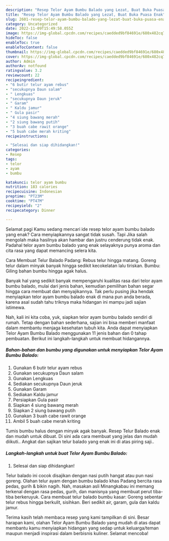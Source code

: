 ```yaml
---
description: "Resep Telor Ayam Bumbu Balado yang Lezat, Buat Buka Puasa Enak"
title: "Resep Telor Ayam Bumbu Balado yang Lezat, Buat Buka Puasa Enak"
slug: 2601-resep-telor-ayam-bumbu-balado-yang-lezat-buat-buka-puasa-enak
category: Uncategorized
date: 2022-11-09T15:49:58.055Z
image: https://img-global.cpcdn.com/recipes/caedded9bf84691e/680x482cq70/telor-ayam-bumbu-balado-foto-resep-utama.jpg
hideToc: false
enableToc: true
enableTocContent: false
thumbnail: https://img-global.cpcdn.com/recipes/caedded9bf84691e/680x482cq70/telor-ayam-bumbu-balado-foto-resep-utama.jpg
cover: https://img-global.cpcdn.com/recipes/caedded9bf84691e/680x482cq70/telor-ayam-bumbu-balado-foto-resep-utama.jpg
author: Admin
authorAv: notfound
ratingvalue: 3.2
reviewcount: 22
recipeingredient:
- "6 butir telur ayam rebus"
- "secukupnya Daun salam"
- " Lengkuas"
- "secukupnya Daun jeruk"
- " Garam"
- " Kaldu jamur"
- " Gula pasir"
- "4 siung bawang merah"
- "2 siung bawang putih"
- "3 buah cabe rawit orange"
- "5 buah cabe merah kriting"
recipeinstructions:

- "Selesai dan siap dihidangkan!"
categories:
- Resep
tags:
- telor
- ayam
- bumbu

katakunci: telor ayam bumbu 
nutrition: 183 calories
recipecuisine: Indonesian
preptime: "PT23M"
cooktime: "PT47M"
recipeyield: "2"
recipecategory: Dinner

---
```



Selamat pagi Kamu sedang mencari ide resep telor ayam bumbu balado yang enak? Cara menyiapkannya sangat tidak susah. Tapi Jika salah mengolah maka hasilnya akan hambar dan justru cenderung tidak enak. Padahal telor ayam bumbu balado yang enak selayaknya punya aroma dan cita rasa yang dapat memancing selera kita.


Cara Membuat Telur Balado Padang: Rebus telur hingga matang. Goreng telur dalam minyak banyak hingga sedikit kecokelatan lalu tiriskan. Bumbu: Giling bahan bumbu hingga agak halus.

Banyak hal yang sedikit banyak mempengaruhi kualitas rasa dari telor ayam bumbu balado, mulai dari jenis bahan, kemudian pemilihan bahan segar hingga cara membuat dan menyajikannya. Tak perlu pusing jika hendak menyiapkan telor ayam bumbu balado enak di mana pun anda berada, karena asal sudah tahu triknya maka hidangan ini mampu jadi sajian istimewa.


Nah, kali ini kita coba, yuk, siapkan telor ayam bumbu balado sendiri di rumah. Tetap dengan bahan sederhana, sajian ini bisa memberi manfaat dalam membantu menjaga kesehatan tubuh kita. Anda dapat menyiapkan Telor Ayam Bumbu Balado menggunakan 11 jenis bahan dan 0 tahap pembuatan. Berikut ini langkah-langkah untuk membuat hidangannya.

<!--inarticleads1-->

##### Bahan-bahan dan bumbu yang digunakan untuk menyiapkan Telor Ayam Bumbu Balado:

1. Gunakan 6 butir telur ayam rebus
1. Gunakan secukupnya Daun salam
1. Gunakan  Lengkuas
1. Sediakan secukupnya Daun jeruk
1. Gunakan  Garam
1. Sediakan  Kaldu jamur
1. Persiapkan  Gula pasir
1. Siapkan 4 siung bawang merah
1. Siapkan 2 siung bawang putih
1. Gunakan 3 buah cabe rawit orange
1. Ambil 5 buah cabe merah kriting


Tumis bumbu halus dengan minyak agak banyak. Resep Telur Balado enak dan mudah untuk dibuat. Di sini ada cara membuat yang jelas dan mudah diikuti.. Angkat dan sajikan telur balado yang enak ini di atas piring saji.. 

<!--inarticleads2-->

##### Langkah-langkah untuk buat Telor Ayam Bumbu Balado:


1. Selesai dan siap dihidangkan!

Telur balado ini cocok disajikan dengan nasi putih hangat atau pun nasi goreng. Olahan telur ayam dengan bumbu balado khas Padang bercita rasa pedas, gurih &amp; bikin nagih. Nah, masakan asli Minangkabau ini memang terkenal dengan rasa pedas, gurih, dan manisnya yang membuat perut tiba-tiba berkeruyuk. Cara membuat telur balado bumbu kasar: Goreng sebentar telur rebus hingga berkulit, sisihkan. Beri sedikit air, garam, gula dan kaldu jamur. 

Terima kasih telah membaca resep yang kami tampilkan di sini. Besar harapan kami, olahan Telor Ayam Bumbu Balado yang mudah di atas dapat membantu kamu menyiapkan hidangan yang sedap untuk keluarga/teman maupun menjadi inspirasi dalam berbisnis kuliner. Selamat mencoba!
